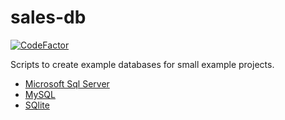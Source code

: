 # sales-db 

[![CodeFactor](https://www.codefactor.io/repository/github/xmagee/sales-db/badge)](https://www.codefactor.io/repository/github/xmagee/sales-db)

Scripts to create example databases for small example projects.

* [Microsoft Sql Server](scripts/mssql.sql)
* [MySQL](scripts/mysql.sql)
* [SQlite](scripts/sqlite.sql)